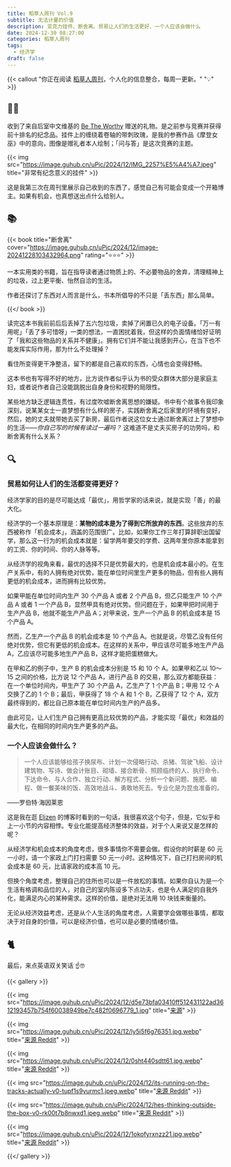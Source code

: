 ```yaml
---
title: 稻草人周刊 Vol.9
subtitle: 无法计量的价值
description: 亚克力挂件、断舍离、贸易让人们的生活更好、一个人应该会做什么
date: 2024-12-30 08:27:00
categories: 稻草人周刊
tags: 
  - 经济学
draft: false
---
```


{{< callout "你正在阅读 [稻草人周刊](/categories/稻草人周刊/)，个人化的信息整合，每周一更新。" "💡" >}}

## 🏃‍♂️

收到了来自后室中文维基的 [Be The Worthy](https://backrooms-wiki-cn.wikidot.com/) 赠送的礼物。是之前参与竞赛并获得前十排名的纪念品。挂件上的缠绕着卷轴的带刺玫瑰，是我的参赛作品《摩登女巫》中的意向，图像是赠礼者本人绘制；「问与答」是这次竞赛的主题。

{{< img src="https://image.guhub.cn/uPic/2024/12/IMG_2257%E5%A4%A7.jpeg" title="非常有纪念意义的挂件" >}}

这是我第三次在周刊里展示自己收到的东西了，感觉自己有可能会变成一个开箱博主。如果有机会，也真想送出点什么给别人。

## 📚

{{< book title="断舍离" cover="https://image.guhub.cn/uPic/2024/12/image-20241228103432964.png" rating="⭐️⭐️⭐️" >}}

一本实用类的书籍，旨在指导读者通过物质上的、不必要物品的舍弃，清理精神上的垃圾，过上更平衡、怡然自洽的生活。

作者还探讨了东西对人而言是什么，书本所倡导的不只是「丢东西」那么简单。

{{</ book >}}

读完这本书我前前后后丢掉了五六包垃圾，卖掉了闲置已久的电子设备。「万一有用呢」「丢了多可惜呀」一类的想法，一直困扰着我，但这样的负面情绪恰好证明了「我和这些物品的关系并不健康」。拥有它们并不能让我感到开心，在当下也不能发挥实际作用，那为什么不处理掉？

看住所变得更干净整洁，留下的都是自己喜欢的东西，心情也会变得舒畅。

这本书也有写得不好的地方，比方说作者似乎认为书的受众群体大部分是家庭主妇，或者说作者自己没能跳脱出自身身份和视野的局限性。

某些地方缺乏逻辑连贯性，有过度吹嘘断舍离思想的嫌疑。书中有个故事令我印象深刻，说某某女士一直梦想有什么样的房子，实践断舍离之后家里的环境有变好，然后，她的丈夫就带她去买了新房，最后作者说这位女士通过断舍离过上了梦想中的生活——*你自己写的时候有读过一遍吗？* 这难道不是丈夫买房子的功劳吗，和断舍离有什么关系？

## 🔍

### 贸易如何让人们的生活都变得更好？

经济学家的目的是尽可能达成「最优」，用哲学家的话来说，就是实现「善」的最大化。

经济学的一个基本原理是：**某物的成本是为了得到它所放弃的东西**。这些放弃的东西被称作「机会成本」，涵盖的范围很广。比如，如果你工作三年打算辞职出国留学，那么这一行为的机会成本就是：留学两年要交的学费、这两年里你原本能拿到的工资、你的时间、你的人脉等等。

从经济学的视角来看，最优的选择不只是优势最大的，也是机会成本最小的。在生产关系中，有的人拥有绝对优势，能在单位时间里生产更多的物品，但有些人拥有更低的机会成本，进而拥有比较优势。

如果甲能在单位时间内生产 30 个产品 A 或者 2 个产品 B，但乙只能生产 10 个产品 A 或者 1 一个产品 B，显然甲具有绝对优势。但问题在于，如果甲把时间用于生产产品 B，他就不能生产产品 A；对甲来说，生产一个产品 B 的机会成本是 15 个产品 A。

然而，乙生产一个产品 B 的机会成本是 10 个产品 A。也就是说，尽管乙没有任何绝对优势，但它有更低的机会成本。在这样的关系中，甲应该尽可能多地生产产品 A，乙应该尽可能多地生产产品 B，这样才能把蛋糕做大。

在甲和乙的例子中，生产 B 的机会成本分别是 15 和 10 个 A。如果甲和乙以 10～15 之间的价格，比方说 12 个产品 A，进行产品 B 的交易，那么双方都能获益：在一个单位时间内，甲生产了 30 个产品 A，乙生产了 1 个产品 B；甲用 12 个 A 交换了乙的 1 个 B；最后，甲获得了 18 个 A 和 1 个 B，乙获得了 12 个 A，双方最终得到的，都比自己原本能在单位时间内生产的产品多。

由此可见，让人们生产自己拥有更高比较优势的产品，才能实现「最优」和效益的最大化，在相同的时间内生产更多的产品。

### 一个人应该会做什么？

>  一个人应该能够给孩子换尿布、计划一次侵略行动、杀猪、驾驶飞船、设计建筑物、写诗、做会计账目、砌墙、接合断骨、照顾临终的人、执行命令、下达命令、与人合作、独立行动、解方程式、分析一个新问题、施肥、编程、做一餐美味的饭、高效地战斗、勇敢地死去。专业化是为昆虫准备的。 

——罗伯特·海因莱恩

这是我在逛 [Elizen](https://elizen.me) 的博客时看到的一句话，我很喜欢这个句子，但是，它似乎和上一小节的内容相悖。专业化能提高经济整体的效益，对于个人来说又是怎样的呢？

从经济学和机会成本的角度考虑，很多事情你不需要会做。假设你的时薪是 60 元一小时，请一个家政上门打扫需要 50 元一小时。这种情况下，自己打扫房间的机会成本是 60 元，比请家政的成本高 10 元。

但换个角度考虑，整理自己的住所也可以是一件放松的事情。如果你自认为是一个生活有格调和品位的人，对自己的室内陈设多下点功夫，也是令人满足的自我外化，能满足内心的某种需求。这样的价值，是绝对无法用 10 块钱来衡量的。

无论从经济效益考虑，还是从个人生活的角度考虑，人需要学会做哪些事情，都取决于对自身的价值，可以是经济价值，也可以是必要的情绪价值。

## 🐈

最后，来点英语双关笑话 ☝️🤓

{{< gallery >}}

{{< img src="https://image.guhub.cn/uPic/2024/12/d5e73bfa03410ff512431122ad3612193457b754f60038949be7c482f0696779_1.jpg" title="[来源](https://ifunny.co/picture/dad-why-is-my-sister-i-named-teresa-because-your-AasWkYuXB)" >}}

{{< img src="https://image.guhub.cn/uPic/2024/12/ly5i5f6g76351.jpg.webp" title="[来源 Reddit](https://www.reddit.com/r/funny/comments/gxewcg/whens_your_birthday/)" >}}

{{< img src="https://image.guhub.cn/uPic/2024/12/0sht440sdtt61.jpg.webp" title="[来源 Reddit](https://www.reddit.com/r/translator/comments/mt13fi/polish_english_this_meme/)" >}}

{{< img src="https://image.guhub.cn/uPic/2024/12/its-running-on-the-tracks-actually-v0-tupf1s9yurmc1.jpeg.webp" title="[来源 Reddit](https://www.reddit.com/r/youdontsurf/comments/1b8akno/its_running_on_the_tracks_actually/)" >}}

{{< img src="https://image.guhub.cn/uPic/2024/12/hes-thinking-outside-the-box-v0-rk00t7b8nwxd1.jpeg.webp" title="[来源 Reddit](https://www.reddit.com/r/puns/comments/1gfo19i/hes_thinking_outside_the_box/)" >}}

{{< img src="https://image.guhub.cn/uPic/2024/12/1okofyrxnzz21.jpg.webp" title="[来源 Reddit](https://www.reddit.com/r/memes/comments/bs55en/this_is_your_spine/)" >}}

{{</ gallery >}}